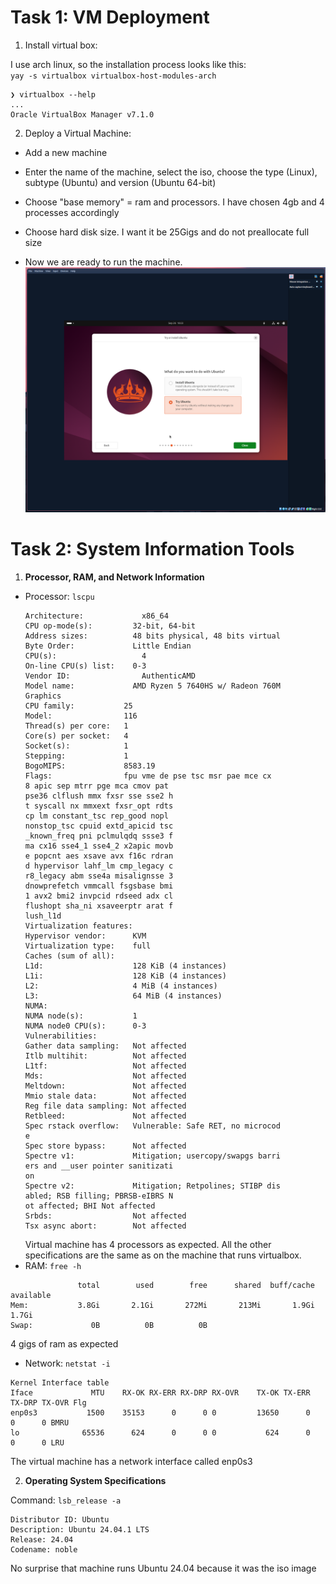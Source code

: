 # Task 1: VM Deployment

1) Install virtual box:

I use arch linux, so the installation process looks like this:  
`yay -s virtualbox virtualbox-host-modules-arch`
```
❯ virtualbox --help   
...
Oracle VirtualBox Manager v7.1.0
```

2) Deploy a Virtual Machine:

- Add a new machine
- Enter the name of the machine, select the iso, choose the type (Linux), subtype (Ubuntu) and version (Ubuntu 64-bit)
- Choose "base memory" = ram and processors. I have chosen 4gb and 4 processes accordingly
- Choose hard disk size. I want it be 25Gigs and do not preallocate full size


- Now we are ready to run the machine.
![img_1.png](img_1.png)

# Task 2: System Information Tools

1) **Processor, RAM, and Network Information**
- Processor:
  `lscpu`
  ```
  Architecture:             x86_64
  CPU op-mode(s):         32-bit, 64-bit
  Address sizes:          48 bits physical, 48 bits virtual
  Byte Order:             Little Endian
  CPU(s):                   4
  On-line CPU(s) list:    0-3
  Vendor ID:                AuthenticAMD
  Model name:             AMD Ryzen 5 7640HS w/ Radeon 760M
  Graphics
  CPU family:           25
  Model:                116
  Thread(s) per core:   1
  Core(s) per socket:   4
  Socket(s):            1
  Stepping:             1
  BogoMIPS:             8583.19
  Flags:                fpu vme de pse tsc msr pae mce cx
  8 apic sep mtrr pge mca cmov pat
  pse36 clflush mmx fxsr sse sse2 h
  t syscall nx mmxext fxsr_opt rdts
  cp lm constant_tsc rep_good nopl
  nonstop_tsc cpuid extd_apicid tsc
  _known_freq pni pclmulqdq ssse3 f
  ma cx16 sse4_1 sse4_2 x2apic movb
  e popcnt aes xsave avx f16c rdran
  d hypervisor lahf_lm cmp_legacy c
  r8_legacy abm sse4a misalignsse 3
  dnowprefetch vmmcall fsgsbase bmi
  1 avx2 bmi2 invpcid rdseed adx cl
  flushopt sha_ni xsaveerptr arat f
  lush_l1d
  Virtualization features:  
  Hypervisor vendor:      KVM
  Virtualization type:    full
  Caches (sum of all):      
  L1d:                    128 KiB (4 instances)
  L1i:                    128 KiB (4 instances)
  L2:                     4 MiB (4 instances)
  L3:                     64 MiB (4 instances)
  NUMA:                     
  NUMA node(s):           1
  NUMA node0 CPU(s):      0-3
  Vulnerabilities:          
  Gather data sampling:   Not affected
  Itlb multihit:          Not affected
  L1tf:                   Not affected
  Mds:                    Not affected
  Meltdown:               Not affected
  Mmio stale data:        Not affected
  Reg file data sampling: Not affected
  Retbleed:               Not affected
  Spec rstack overflow:   Vulnerable: Safe RET, no microcod
  e
  Spec store bypass:      Not affected
  Spectre v1:             Mitigation; usercopy/swapgs barri
  ers and __user pointer sanitizati
  on
  Spectre v2:             Mitigation; Retpolines; STIBP dis
  abled; RSB filling; PBRSB-eIBRS N
  ot affected; BHI Not affected
  Srbds:                  Not affected
  Tsx async abort:        Not affected
  ```
  Virtual machine has 4 processors as expected. All the other specifications are the same as on the machine that runs
virtualbox.
- RAM:
`free -h`
```
               total        used        free      shared  buff/cache   available
Mem:           3.8Gi       2.1Gi       272Mi       213Mi       1.9Gi       1.7Gi
Swap:             0B          0B          0B
```
4 gigs of ram as expected
- Network:
`netstat -i`
```
Kernel Interface table
Iface             MTU    RX-OK RX-ERR RX-DRP RX-OVR    TX-OK TX-ERR TX-DRP TX-OVR Flg
enp0s3           1500    35153      0      0 0         13650      0      0      0 BMRU
lo              65536      624      0      0 0           624      0      0      0 LRU
```
The virtual machine has a network interface called enp0s3

2) **Operating System Specifications**
  
Command: `lsb_release -a`
   ```No LSB modules are available.
   Distributor ID: Ubuntu
   Description: Ubuntu 24.04.1 LTS
   Release: 24.04
   Codename: noble
   ```
No surprise that machine runs Ubuntu 24.04 because it was the iso image